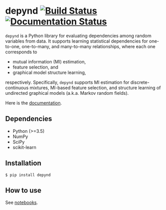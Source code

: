 # depynd [![Build Status](https://travis-ci.com/y-takashina/depynd.svg?branch=master)](https://travis-ci.com/y-takashina/depynd) [![Documentation Status](https://readthedocs.org/projects/depynd/badge/?version=latest)](https://depynd.readthedocs.io/en/latest/?badge=latest)

`depynd` is a Python library for evaluating dependencies among random variables from data. It supports learning
statistical dependencies for one-to-one, one-to-many, and many-to-many relationships, where each one corresponds to

- mutual information (MI) estimation,
- feature selection, and
- graphical model structure learning,

respectively. Specifically, `depynd` supports MI estimation for discrete-continuous mixtures, MI-based feature selection, and
structure learning of undirected graphical models (a.k.a. Markov random fields).

Here is the [documentation](https://depynd.readthedocs.io/).

## Dependencies
- Python (>=3.5)
- NumPy
- SciPy
- scikit-learn

## Installation
```
$ pip install depynd
```

## How to use
See [notebooks](https://github.com/y-takashina/depynd/tree/master/notebooks).
